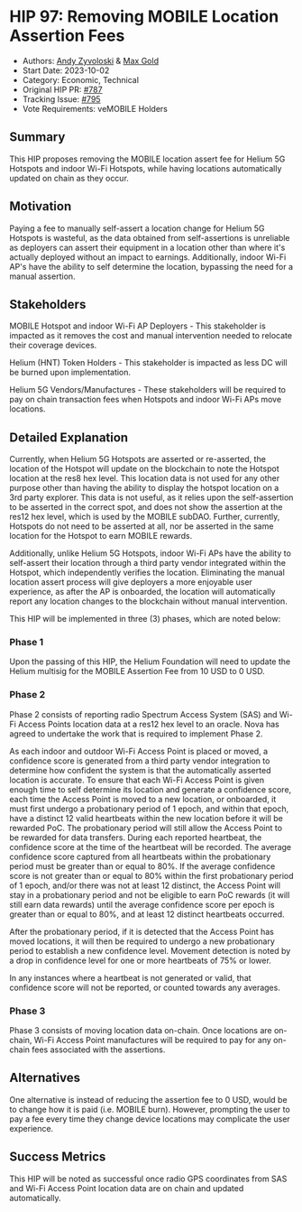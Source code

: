   # HIP 97: Removing MOBILE Location Assertion Fees

- Authors: [Andy Zyvoloski](https://github.com/heatedlime) & [Max Gold](https://github.com/maxgold91)
- Start Date: 2023-10-02
- Category: Economic, Technical
- Original HIP PR: [#787](https://github.com/helium/HIP/pull/787)
- Tracking Issue: [#795](https://github.com/helium/HIP/issues/795)
- Vote Requirements: veMOBILE Holders


## Summary 

This HIP proposes removing the MOBILE location assert fee for Helium 5G Hotspots and indoor Wi-Fi Hotspots, while having locations automatically updated on chain as they occur. 

## Motivation 
Paying a fee to manually self-assert a location change for Helium 5G Hotspots is wasteful, as the data obtained from self-assertions is unreliable as deployers can assert their equipment in a location other than where it's actually deployed without an impact to earnings. Additionally, indoor Wi-Fi AP's have the ability to self determine the location, bypassing the need for a manual assertion.

## Stakeholders
MOBILE Hotspot and indoor Wi-Fi AP Deployers - This stakeholder is impacted as it removes the cost and manual intervention needed to relocate their coverage devices.

Helium (HNT) Token Holders - This stakeholder is impacted as less DC will be burned upon implementation.

Helium 5G Vendors/Manufactures - These stakeholders will be required to pay on chain transaction fees when Hotspots and indoor Wi-Fi APs move locations. 

## Detailed Explanation 
Currently, when Helium 5G Hotspots are asserted or re-asserted, the location of the Hotspot will update on the blockchain to note the Hotspot location at the res8 hex level. This location data is not used for any other purpose other than having the ability to display the hotspot location on a 3rd party explorer. This data is not useful, as it relies upon the self-assertion to be asserted in the correct spot, and does not show the assertion at the res12 hex level, which is used by the MOBILE subDAO. Further, currently, Hotspots do not need to be asserted at all, nor be asserted in the same location for the Hotspot to earn MOBILE rewards. 

Additionally, unlike Helium 5G Hotspots, indoor Wi-Fi APs have the ability to self-assert their location through a third party vendor integrated within the Hotspot, which independently verifies the location. Eliminating the manual location assert process will give deployers a more enjoyable user experience, as after the AP is onboarded, the location will automatically report any location changes to the blockchain without manual intervention. 

This HIP will be implemented in three (3) phases, which are noted below:

### Phase 1
Upon the passing of this HIP, the Helium Foundation will need to update the Helium multisig for the MOBILE Assertion Fee from 10 USD to 0 USD. 

### Phase 2
Phase 2 consists of reporting radio Spectrum Access System (SAS) and Wi-Fi Access Points location data at a res12 hex level to an oracle. Nova has agreed to undertake the work that is required to implement Phase 2. 

As each indoor and outdoor Wi-Fi Access Point is placed or moved, a confidence score is generated from a third party vendor integration to determine how confident the system is that the automatically asserted location is accurate. To ensure that each Wi-Fi Access Point is given enough time to self determine its location and generate a confidence score, each time the Access Point is moved to a new location, or onboarded, it must first undergo a probationary period of 1 epoch, and within that epoch, have a distinct 12 valid heartbeats within the new location before it will be rewarded PoC. The probationary period will still allow the Access Point to be rewarded for data transfers. During each reported heartbeat, the confidence score at the time of the heartbeat will be recorded. The average confidence score captured from all heartbeats within the probationary period must be greater than or equal to 80%. If the average confidence score is not greater than or equal to 80% within the first probationary period of 1 epoch, and/or there was not at least 12 distinct, the Access Point will stay in a probationary period and not be eligible to earn PoC rewards (it will still earn data rewards) until the average confidence score per epoch is greater than or equal to 80%, and at least 12 distinct heartbeats occurred. 

After the probationary period, if it is detected that the Access Point has moved locations, it will then be required to undergo a new probationary period to establish a new confidence level. Movement detection is noted by a drop in confidence level for one or more heartbeats of 75% or lower. 

In any instances where a heartbeat is not generated or valid, that confidence score will not be reported, or counted towards any averages.

### Phase 3
Phase 3 consists of moving location data on-chain. Once locations are on-chain, Wi-Fi Access Point manufactures will be required to pay for any on-chain fees associated with the assertions.

## Alternatives
One alternative is instead of reducing the assertion fee to 0 USD, would be to change how it is paid (i.e. MOBILE burn). However, prompting the user to pay a fee every time they change device locations may complicate the user experience. 

## Success Metrics
This HIP will be noted as successful once radio GPS coordinates from SAS and Wi-Fi Access Point location data are on chain and updated automatically.
